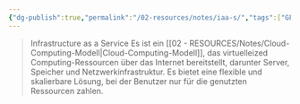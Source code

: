 ```yaml
---
{"dg-publish":true,"permalink":"/02-resources/notes/iaa-s/","tags":["GFN/LF03","GFN/LF09","netzwerk"],"updated":"2024-08-16T18:34:27.000+02:00"}
---
```


>Infrastructure as a Service
>Es ist ein [[02 - RESOURCES/Notes/Cloud-Computing-Modell\|Cloud-Computing-Modell]], das virtuelleized Computing-Ressourcen über das Internet bereitstellt, darunter Server, Speicher und Netzwerkinfrastruktur. Es bietet eine flexible und skalierbare Lösung, bei der Benutzer nur für die genutzten Ressourcen zahlen.